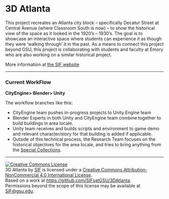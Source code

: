
# 3D Atlanta

This project recreates an Atlanta city block – specifically Decatur Street at Central Avenue (where Classroom South is now) – to show the historical view of the space as it looked in the 1920’s – 1930’s. The goal is to showcase an interactive space where students can experience it as though they were ‘walking through’ it in the past. As a means to connect this project beyond GSU, this project is collaborating with students and faculty at Emory who are also working on a similar historical project.

More information at [the SIF website](http://sites.gsu.edu/innovation/projects/atlanta-connections/)

***


### Current WorkFlow

**CityEngine> Blender> Unity**

The workflow branches like this:
 - CityEngine team pushes in-progress projects to Unity Engine team
 - Blender Experts in both Unity and CityEngine team combine together to build buildings in area locale.
 - Unity team receives and builds scripts and environment to game demo and relevant character/story for that building is added if applicable.  
 - Outside of this technical process, the Research Team focuses on the historical objectives for the area locale, and tries to bring anything from the [Special Collections](http://library.gsu.edu/search-collections/special-collections-archives/).

 ***
 <a rel="license" href="http://creativecommons.org/licenses/by-nc/4.0/"><img alt="Creative Commons License" style="border-width:0" src="https://i.creativecommons.org/l/by-nc/4.0/88x31.png" /></a><br /><span xmlns:dct="http://purl.org/dc/terms/" href="http://purl.org/dc/dcmitype/InteractiveResource" property="dct:title" rel="dct:type">3D Atlanta</span> by <a xmlns:cc="http://creativecommons.org/ns#" href="https://github.com/SIFsatGSU" property="cc:attributionName" rel="cc:attributionURL">SIF</a> is licensed under a <a rel="license" href="http://creativecommons.org/licenses/by-nc/4.0/">Creative Commons Attribution-NonCommercial 4.0 International License</a>.<br />Based on a work at <a xmlns:dct="http://purl.org/dc/terms/" href="https://github.com/SIFsatGSU/3DAtlanta" rel="dct:source">https://github.com/SIFsatGSU/3DAtlanta</a>.<br />Permissions beyond the scope of this license may be available at <a xmlns:cc="http://creativecommons.org/ns#" href="SIF@gsu.edu" rel="cc:morePermissions">SIF@gsu.edu</a>.
